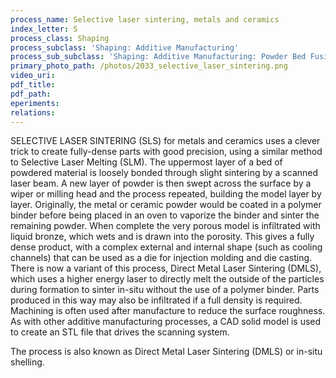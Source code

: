 ```yaml
---
process_name: Selective laser sintering, metals and ceramics
index_letter: S
process_class: Shaping
process_subclass: 'Shaping: Additive Manufacturing'
process_sub_subclass: 'Shaping: Additive Manufacturing: Powder Bed Fusion'
primary_photo_path: /photos/2033_selective_laser_sintering.png
video_uri:
pdf_title:
pdf_path:
eperiments:
relations:
---
```


SELECTIVE LASER SINTERING (SLS) for metals and ceramics uses a clever trick to create fully-dense parts with good precision, using a similar method to Selective Laser Melting (SLM). The uppermost layer of a bed of powdered material is loosely bonded through slight sintering by a scanned laser beam. A new layer of powder is then swept across the surface by a wiper or milling head and the process repeated, building the model layer by layer. Originally, the metal or ceramic powder would be coated in a polymer binder before being placed in an oven to vaporize the binder and sinter the remaining powder. When complete the very porous model is infiltrated with liquid bronze, which wets and is drawn into the porosity. This gives a fully dense product, with a complex external and internal shape (such as cooling channels) that can be used as a die for injection molding and die casting. There is now a variant of this process, Direct Metal Laser Sintering (DMLS), which uses a higher energy laser to directly melt the outside of the particles during formation to sinter in-situ without the use of a polymer binder. Parts produced in this way may also be infiltrated if a full density is required. Machining is often used after manufacture to reduce the surface roughness. As with other additive manufacturing processes, a CAD solid model is used to create an STL file that drives the scanning system.

The process is also known as Direct Metal Laser Sintering (DMLS) or in-situ shelling.